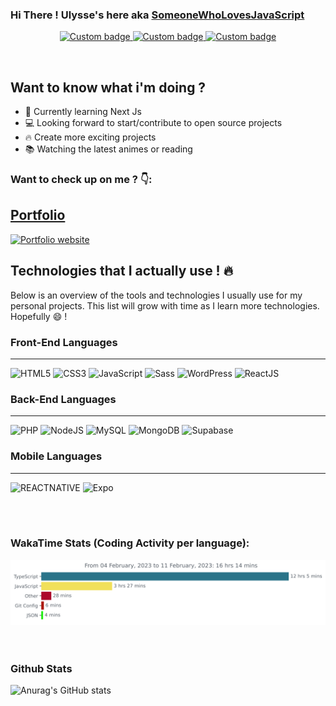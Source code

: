 ### Hi There ! Ulysse's here aka [SomeoneWhoLovesJavaScript][website]

<p align="center">
  <a href="https://github.com/Ulysseassoo" alt="GitHub Link">
      <img alt="Custom badge" src="https://img.shields.io/static/v1?message=GITHUB&label=&logo=GITHUB&style=for-the-badge&color=161B22">
  </a>
  <a href="https://www.linkedin.com/in/ulysse-asso-o/" alt="LinkedIn Link">
    <img alt="Custom badge" src="https://img.shields.io/static/v1?message=LINKEDIN&label=&logo=LINKEDIN&style=for-the-badge&color=0A66C2">
  </a>
  <a href="mailto:assooulysse@gmail.com" alt="Mail Link">
    <img alt="Custom badge" src="https://img.shields.io/static/v1?message=Contact Me&label=&logo=gmail&logoColor=FFFFFF&style=for-the-badge&color=EA4335">
  </a>
</p>
<br />

## Want to know what i'm doing ?

- 🚧 Currently learning Next Js
- 💻 Looking forward to start/contribute to open source projects
- 🔥 Create more exciting projects
- 📚 Watching the latest animes or reading

### Want to check up on me ? 👇:

## [Portfolio][website]

<a href="https://www.ulysse-asso-o.fr/" target="_blank">
  <img alt="Portfolio website" src="https://user-images.githubusercontent.com/73486687/218328251-1477a38b-76ec-4939-bbcd-4d36bbd3bd8f.png" />
</a>

<br>

## Technologies that I actually use ! 🔥

Below is an overview of the tools and technologies I usually use for my personal projects. This list will grow with time as I learn more technologies. Hopefully 😄 !

### Front-End Languages

---

![HTML5](https://img.shields.io/badge/HTML5-black?style=for-the-badge&logo=html5&color=ffffff) ![CSS3](https://img.shields.io/badge/CSS3-black?style=for-the-badge&logo=css3&logoColor=2bcbba&color=ffffff) ![JavaScript](https://img.shields.io/badge/JavaScript-black?style=for-the-badge&logo=javascript&color=ffffff) ![Sass](https://img.shields.io/badge/Sass-black?style=for-the-badge&logo=sass&logoColor=2bcbba&color=ffffff) ![WordPress](https://img.shields.io/badge/WordPress-black?style=for-the-badge&logo=wordpress&logoColor=2bcbba&color=ffffff) ![ReactJS](https://img.shields.io/badge/ReactJS-black?style=for-the-badge&logo=react&color=ffffff)

### Back-End Languages

---

![PHP](https://img.shields.io/badge/PHP-black?style=for-the-badge&logo=php&color=ffffff) ![NodeJS](https://img.shields.io/badge/-NodeJS-black?style=for-the-badge&logo=nodedotjs&color=ffffff) ![MySQL](https://img.shields.io/badge/-MySQL-black?style=for-the-badge&logo=mysql&color=ffffff) ![MongoDB](https://img.shields.io/badge/MongoDB-black?style=for-the-badge&logo=mongodb&logoColor=eb3b5a&color=ffffff) ![Supabase](https://img.shields.io/badge/Supabase-black?style=for-the-badge&logo=supabase&logoColor=eb3b5a&color=ffffff)

### Mobile Languages

---

![REACTNATIVE](https://img.shields.io/badge/ReactNative-black?style=for-the-badge&logo=react&color=ffffff) ![Expo](https://img.shields.io/badge/-EXPO-black?style=for-the-badge&logo=expo&color=ffffff)

<br />
<br />

### WakaTime Stats (Coding Activity per language):

<div>
        <img width="600px" src="https://github.com/Ulysseassoo/Ulysseassoo/blob/master/images/stat.svg" alt="Ulysse WakaTime Activity"/>
</div>

<br />
<br />

### Github Stats

![Anurag's GitHub stats](https://github-readme-stats.vercel.app/api?username=Ulysseassoo&show_icons=true&theme=radical)

[website]: https://www.ulysse-asso-o.fr/
